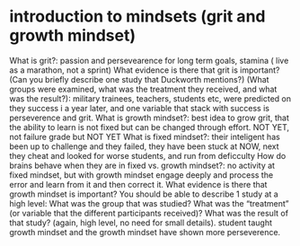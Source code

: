 # introduction to mindsets (grit and growth mindset)
What is grit?:  passion and persevearence for long term goals, stamina ( live as a marathon, not a sprint)
What evidence is there that grit is important? (Can you briefly describe one study that Duckworth mentions?) (What groups were examined, what was the treatment they received, and what was the result?): military trainees, teachers, students etc, were predicted on they success i a year later, and one variable that stack with success is perseverence and grit.
What is growth mindset?: best idea to grow grit, that the ability to learn is not fixed but can be changed through effort. NOT YET, not failure grade but NOT YET
What is fixed mindset?: their inteligent has been up to challenge and they failed, they have been stuck at NOW, next they cheat and looked for worse students, and run from deficculty
How do brains behave when they are in fixed vs. growth mindset?: no activity at fixed mindset, but with growth mindset engage deeply and process the error and learn from it and then correct it.
What evidence is there that growth mindset is important? You should be able to describe 1 study at a high level: What was the group that was studied? What was the “treatment” (or variable that the different participants received)? What was the result of that study? (again, high level, no need for small details). student taught growth mindset and the growth mindset have shown more perseverence.
